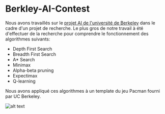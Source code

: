 # Berkley-AI-Contest

Nous avons travaillés sur le [projet AI de l'université de Berkeley](http://ai.berkeley.edu/project_overview.html) dans le cadre d'un projet de recherche. Le plus gros de notre travail à été d'effectuer de la recherche pour comprendre le fonctionnement des algorithmes suivants:
* Depth First Search
* Breadth First Search
* A* Search
* Minimax 
* Alpha-beta pruning
* Expectimax
* Q-learning

Nous avons appliqué ces algorithmes à un template du jeu Pacman fourni par UC Berkeley.

![alt text](http://ai.berkeley.edu/images/pacman_game.gif)
